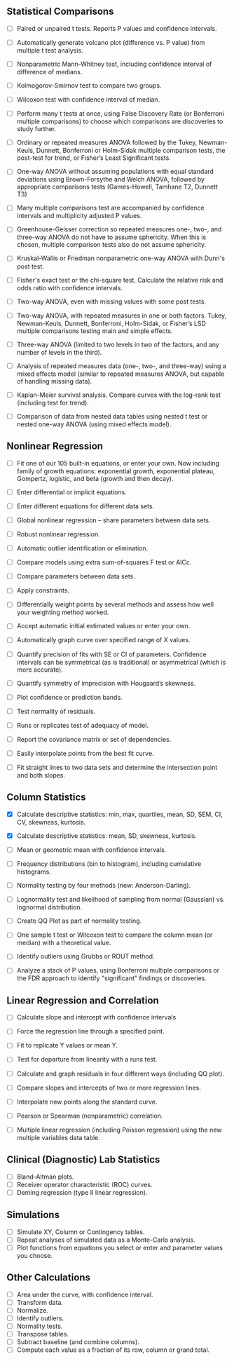 ## Statistical Comparisons

- [ ] Paired or unpaired t tests. Reports P values and confidence intervals.
- [ ] Automatically generate volcano plot (difference vs. P value) from multiple t test analysis.
- [ ] Nonparametric Mann-Whitney test, including confidence interval of difference of medians.
- [ ] Kolmogorov-Smirnov test to compare two groups.
- [ ] Wilcoxon test with confidence interval of median.
- [ ] Perform many t tests at once, using False Discovery Rate (or Bonferroni multiple comparisons) to choose which comparisons are discoveries to study further.
- [ ] Ordinary or repeated measures ANOVA followed by the Tukey, Newman-Keuls, Dunnett, Bonferroni or Holm-Sidak multiple comparison tests, the post-test for trend, or Fisher’s Least Significant tests.
- [ ] One-way ANOVA without assuming populations with equal standard deviations using Brown-Forsythe and Welch ANOVA, followed by appropriate comparisons tests (Games-Howell, Tamhane T2, Dunnett T3)
- [ ] Many multiple comparisons test are accompanied by confidence intervals and multiplicity adjusted P values.
- [ ] Greenhouse-Geisser correction so repeated measures one-, two-, and three-way ANOVA do not have to assume sphericity. When this is chosen, multiple comparison tests also do not assume sphericity.
- [ ] Kruskal-Wallis or Friedman nonparametric one-way ANOVA with Dunn's post test.
- [ ] Fisher's exact test or the chi-square test. Calculate the relative risk and odds ratio with confidence intervals.
- [ ] Two-way ANOVA, even with missing values with some post tests.
- [ ] Two-way ANOVA, with repeated measures in one or both factors. Tukey, Newman-Keuls, Dunnett, Bonferroni, Holm-Sidak, or Fisher’s LSD multiple comparisons testing main and simple effects.
- [ ] Three-way ANOVA (limited to two levels in two of the factors, and any number of levels in the third).
- [ ] Analysis of repeated measures data (one-, two-, and three-way) using a mixed effects model (similar to repeated measures ANOVA, but capable of handling missing data).
- [ ] Kaplan-Meier survival analysis. Compare curves with the log-rank test (including test for trend).
- [ ] Comparison of data from nested data tables using nested t test or nested one-way ANOVA (using mixed effects model).


## Nonlinear Regression

- [ ] Fit one of our 105 built-in equations, or enter your own. Now including family of growth equations: exponential growth, exponential plateau, Gompertz, logistic, and beta (growth and then decay).
- [ ] Enter differential or implicit equations.
- [ ] Enter different equations for different data sets.
- [ ] Global nonlinear regression – share parameters between data sets.
- [ ] Robust nonlinear regression.
- [ ] Automatic outlier identification or elimination.
- [ ] Compare models using extra sum-of-squares F test or AICc.
- [ ] Compare parameters between data sets.
- [ ] Apply constraints.
- [ ] Differentially weight points by several methods and assess how well your weighting method worked.
- [ ] Accept automatic initial estimated values or enter your own.
- [ ] Automatically graph curve over specified range of X values.
- [ ] Quantify precision of fits with SE or CI of parameters. Confidence intervals can be symmetrical (as is traditional) or asymmetrical (which is more accurate).
- [ ] Quantify symmetry of imprecision with Hougaard’s skewness.
- [ ] Plot confidence or prediction bands.
- [ ] Test normality of residuals.
- [ ] Runs or replicates test of adequacy of model.
- [ ] Report the covariance matrix or set of dependencies.
- [ ] Easily interpolate points from the best fit curve.
- [ ] Fit straight lines to two data sets and determine the intersection point and both slopes.



## Column Statistics

- [X] Calculate descriptive statistics: min, max, quartiles, mean, SD, SEM, CI, CV, skewness, kurtosis.
- [x] Calculate descriptive statistics: mean, SD, skewness, kurtosis.
- [ ] Mean or geometric mean with confidence intervals.
- [ ] Frequency distributions (bin to histogram), including cumulative histograms.
- [ ] Normality testing by four methods (new: Anderson-Darling).
- [ ] Lognormality test and likelihood of sampling from normal (Gaussian) vs. lognormal distribution.
- [ ] Create QQ Plot as part of normality testing.
- [ ] One sample t test or Wilcoxon test to compare the column mean (or median) with a theoretical value.
- [ ] Identify outliers using Grubbs or ROUT method.
- [ ] Analyze a stack of P values, using Bonferroni multiple comparisons or the FDR approach to identify "significant" findings or discoveries.


## Linear Regression and Correlation

- [ ] Calculate slope and intercept with confidence intervals
- [ ] Force the regression line through a specified point.
- [ ] Fit to replicate Y values or mean Y.
- [ ] Test for departure from linearity with a runs test.
- [ ] Calculate and graph residuals in four different ways (including QQ plot).
- [ ] Compare slopes and intercepts of two or more regression lines.
- [ ] Interpolate new points along the standard curve.
- [ ] Pearson or Spearman (nonparametric) correlation.
- [ ] Multiple linear regression (including Poisson regression) using the new multiple variables data table.


## Clinical (Diagnostic) Lab Statistics

- [ ] Bland-Altman plots.
- [ ] Receiver operator characteristic (ROC) curves.
- [ ] Deming regression (type II linear regression).

## Simulations

- [ ] Simulate XY, Column or Contingency tables.
- [ ] Repeat analyses of simulated data as a Monte-Carlo analysis.
- [ ] Plot functions from equations you select or enter and parameter values you choose.

## Other Calculations

- [ ] Area under the curve, with confidence interval.
- [ ] Transform data.
- [ ] Normalize.
- [ ] Identify outliers.
- [ ] Normality tests.
- [ ] Transpose tables.
- [ ] Subtract baseline (and combine columns).
- [ ] Compute each value as a fraction of its row, column or grand total.
